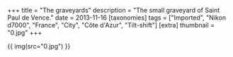 +++
title = "The graveyards"
description = "The small graveyard of Saint Paul de Vence."
date = 2013-11-16
[taxonomies]
tags = ["Imported", "Nikon d7000", "France", "City", "Côte d'Azur", "Tilt-shift"]
[extra]
thumbnail = "0.jpg"
+++

{{ img(src="0.jpg") }}

